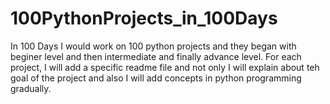 # 100PythonProjects_in_100Days
In 100 Days I would work on 100 python projects and they began with beginer level and then intermediate and finally advance level.
For each project, I will add a specific readme file and not only I will explain about teh goal of the project and also I will add 
concepts in python programming gradually.

